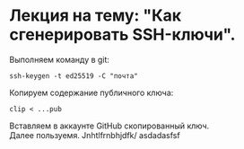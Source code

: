 # Лекция на тему: "Как сгенерировать SSH-ключи".  
Выполняем команду в git:

```
ssh-keygen -t ed25519 -C "почта"
```

Копируем содержание публичного ключа:

```
clip < ...pub
```
Вставляем в аккаунте GitHub скопированный ключ.  
Далее пользуемя.
Jnhtlfrnbhjdfk/
asdadasfsf
